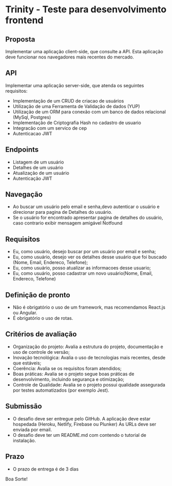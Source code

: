 Trinity - Teste para desenvolvimento frontend
======================

## Proposta

Implementar uma aplicação client-side, que consulte a API. Esta aplicação deve funcionar nos navegadores mais recentes do mercado.

## API

Implementar uma aplicação server-side, que atenda os seguintes requisitos:

- Implementação de um CRUD de criacao de usuários
- Utilização de uma Ferramenta de Validação de dados (YUP)
- Utilização de um ORM para conexão com um banco de dados relacional (MySql, Postgres)
- Implementação de Criptografia Hash no cadastro de usuario
- Integracão com um servico de cep
- Autenticacao JWT

## Endpoints

- Listagem de um usuário
- Detalhes de um usuário
- Atualização de um usuário
- Autenticação JWT

## Navegação
- Ao buscar um usuário pelo email e senha,devo autenticar o usuário e direcionar para pagina de Detalhes do usuário.
- Se o usuário for encontrado apresentar pagina de detalhes do usuário, caso contrario exibir mensagem amigável Notfound

## Requisitos
- Eu, como usuário, desejo buscar por um usuário por email e senha;
- Eu, como usuário, desejo ver os detalhes desse usuário que foi buscado (Nome, Email, Endereco, Telefone);
- Eu, como usuário, posso atualizar as informacoes desse usuario;
- Eu, como usuário, posso cadastrar um novo usuário(Nome, Email, Endereco, Telefone) 


## Definição de pronto
- Não é obrigatório o uso de um framework, mas recomendamos React.js ou Angular.
- É obrigatório o uso de rotas.

## Critérios de avaliação
- Organização do projeto: Avalia a estrutura do projeto, documentação e uso de controle de versão;
- Inovação tecnológica: Avalia o uso de tecnologias mais recentes, desde que estáveis;
- Coerência: Avalia se os requisitos foram atendidos;
- Boas práticas: Avalia se o projeto segue boas práticas de desenvolvimento, incluindo segurança e otimização;
- Controle de Qualidade: Avalia se o projeto possui qualidade assegurada por testes automatizados (por exemplo Jest).

## Submissão
- O desafio deve ser entregue pelo GitHub. A aplicação deve estar hospedada (Heroku, Netlify, Firebase ou Plunker) As URLs deve ser enviada por email.
- O desafio deve ter um README.md com contendo o tutorial de instalação.

## Prazo
- O prazo de entrega é de 3 dias
 
Boa Sorte!
